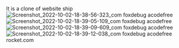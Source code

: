 It is a clone of website ship![Screenshot_2022-10-02-18-38-56-323_com foxdebug acodefree](https://user-images.githubusercontent.com/87909995/195618592-76251764-b18b-4645-b98c-2650298c1758.jpg)
![Screenshot_2022-10-02-18-39-05-109_com foxdebug acodefree](https://user-images.githubusercontent.com/87909995/195618746-28b68927-9c68-4355-af9c-bb4757e8d4f0.jpg)
![Screenshot_2022-10-02-18-39-09-609_com foxdebug acodefree](https://user-images.githubusercontent.com/87909995/195618848-b5841c86-6887-4106-b230-645afb14725c.jpg)
![Screenshot_2022-10-02-18-39-12-038_com foxdebug acodefree](https://user-images.githubusercontent.com/87909995/195618972-48802442-f827-48f0-b50e-a941d8a7de67.jpg)
rocket.com
